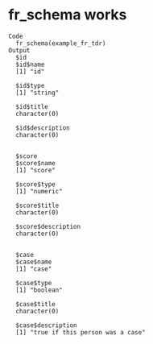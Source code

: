# fr_schema works

    Code
      fr_schema(example_fr_tdr)
    Output
      $id
      $id$name
      [1] "id"
      
      $id$type
      [1] "string"
      
      $id$title
      character(0)
      
      $id$description
      character(0)
      
      
      $score
      $score$name
      [1] "score"
      
      $score$type
      [1] "numeric"
      
      $score$title
      character(0)
      
      $score$description
      character(0)
      
      
      $case
      $case$name
      [1] "case"
      
      $case$type
      [1] "boolean"
      
      $case$title
      character(0)
      
      $case$description
      [1] "true if this person was a case"
      
      

